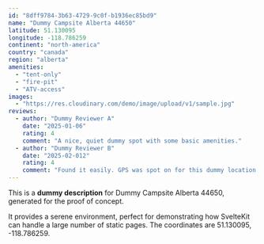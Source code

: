 ```yaml
---
id: "8dff9784-3b63-4729-9c0f-b1936ec85bd9"
name: "Dummy Campsite Alberta 44650"
latitude: 51.130095
longitude: -118.786259
continent: "north-america"
country: "canada"
region: "alberta"
amenities:
  - "tent-only"
  - "fire-pit"
  - "ATV-access"
images:
  - "https://res.cloudinary.com/demo/image/upload/v1/sample.jpg"
reviews:
  - author: "Dummy Reviewer A"
    date: "2025-01-06"
    rating: 4
    comment: "A nice, quiet dummy spot with some basic amenities."
  - author: "Dummy Reviewer B"
    date: "2025-02-012"
    rating: 4
    comment: "Found it easily. GPS was spot on for this dummy location."
---
```


This is a **dummy description** for Dummy Campsite Alberta 44650, generated for the proof of concept.

It provides a serene environment, perfect for demonstrating how SvelteKit can handle a large number of static pages. The coordinates are 51.130095, -118.786259.
